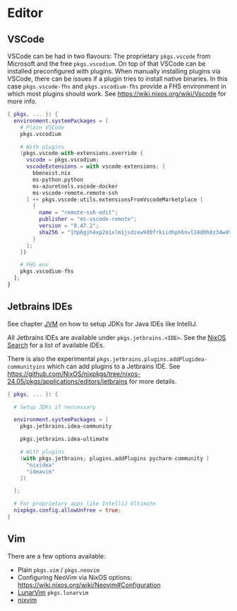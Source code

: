 # Editor

## VSCode

VSCode can be had in two flavours: The proprietary `pkgs.vscode` from Microsoft and the free `pkgs.vscodium`. On top of that VSCode can be installed preconfigured with plugins. When manually installing plugins via VSCode, there can be issues if a plugin tries to install native binaries. In this case `pkgs.vscode-fhs` and `pkgs.vscodium-fhs` provide a FHS environment in which most plugins should work.
See <https://wiki.nixos.org/wiki/Vscode> for more info.

```nix
{ pkgs, ... }: {
  environment.systemPackages = [
    # Plain VSCode
    pkgs.vscodium

    # With plugins
    (pkgs.vscode-with-extensions.override {
      vscode = pkgs.vscodium;
      vscodeExtensions = with vscode-extensions; [
        bbenoist.nix
        ms-python.python
        ms-azuretools.vscode-docker
        ms-vscode-remote.remote-ssh
      ] ++ pkgs.vscode-utils.extensionsFromVscodeMarketplace [
        {
          name = "remote-ssh-edit";
          publisher = "ms-vscode-remote";
          version = "0.47.2";
          sha256 = "1hp6gjh4xp2m1xlm1jsdzxw9d8frkiidhph6nvl24d0h8z34w49g";
        }
      ];
    })

    # FHS env
    pkgs.vscodium-fhs
  ];
}
```

## Jetbrains IDEs

See chapter [JVM](./examples/jvm.md#general-java--kotlin) on how to setup JDKs for Java IDEs like IntelliJ.

All Jetbrains IDEs are available under `pkgs.jetbrains.<IDE>`. See the [NixOS Search](https://search.nixos.org/packages?channel=unstable&from=0&size=51&sort=relevance&type=packages&query=jetbrains) for a list of available IDEs.

There is also the experimental `pkgs.jetbrains.plugins.addPlugidea-communityins` which can add plugins to a Jetbrains IDE. See <https://github.com/NixOS/nixpkgs/tree/nixos-24.05/pkgs/applications/editors/jetbrains> for more details.

```nix
{ pkgs, ... }: {

  # Setup JDKs if neccessary

  environment.systemPackages = [
    pkgs.jetbrains.idea-community

    pkgs.jetbrains.idea-ultimate

    # With plugins
    (with pkgs.jetbrains; plugins.addPlugins pycharm-community [
      "nixidea"
      "ideavim"
    ])

  ];

  # For proprietary apps like IntelliJ Ultimate
  nixpkgs.config.allowUnfree = true;
}
```

## Vim

There are a few options available:

- Plain `pkgs.vim` / `pkgs.neovim`
- Configuring NeoVim via NixOS options: <https://wiki.nixos.org/wiki/Neovim#Configuration>
- [LunarVim](https://www.lunarvim.org) `pkgs.lunarvim`
- [nixvim](https://nix-community.github.io/nixvim/)

